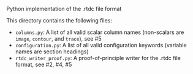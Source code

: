Python implementation of the .rtdc file format

This directory contains the following files:

- `columns.py`: A list of all valid scalar column names (non-scalars are `image`, `contour`, and `trace`), see #5
- `configuration.py`: A list of all valid configuration keywords (variable names are section headings)
- `rtdc_writer_proof.py`: A proof-of-principle writer for the .rtdc file format, see #2, #4, #5
